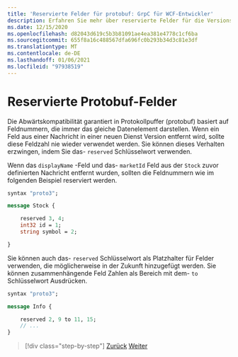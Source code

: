 ```yaml
---
title: 'Reservierte Felder für protobuf: GrpC für WCF-Entwickler'
description: Erfahren Sie mehr über reservierte Felder für die Versions übergreifende Kompatibilität.
ms.date: 12/15/2020
ms.openlocfilehash: d82043d619c5b3b81091ae4ea381e4778c1cf6ba
ms.sourcegitcommit: 655f8a16c488567dfa696fc0b293b34d3c81e3df
ms.translationtype: MT
ms.contentlocale: de-DE
ms.lasthandoff: 01/06/2021
ms.locfileid: "97938519"
---
```

# <a name="protobuf-reserved-fields"></a>Reservierte Protobuf-Felder

Die Abwärtskompatibilität garantiert in Protokollpuffer (protobuf) basiert auf Feldnummern, die immer das gleiche Datenelement darstellen. Wenn ein Feld aus einer Nachricht in einer neuen Dienst Version entfernt wird, sollte diese Feldzahl nie wieder verwendet werden. Sie können dieses Verhalten erzwingen, indem Sie das- `reserved` Schlüsselwort verwenden.

Wenn das `displayName` -Feld und das- `marketId` Feld aus der `Stock` zuvor definierten Nachricht entfernt wurden, sollten die Feldnummern wie im folgenden Beispiel reserviert werden.

```protobuf
syntax "proto3";

message Stock {

    reserved 3, 4;
    int32 id = 1;
    string symbol = 2;

}
```

Sie können auch das- `reserved` Schlüsselwort als Platzhalter für Felder verwenden, die möglicherweise in der Zukunft hinzugefügt werden. Sie können zusammenhängende Feld Zahlen als Bereich mit dem- `to` Schlüsselwort Ausdrücken.

```protobuf
syntax "proto3";

message Info {

    reserved 2, 9 to 11, 15;
    // ...
}
```

>[!div class="step-by-step"]
>[Zurück](protobuf-repeated.md)
>[Weiter](protobuf-any-oneof.md)
